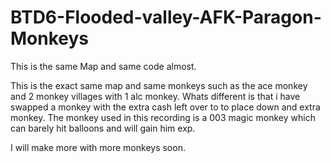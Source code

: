 # BTD6-Flooded-valley-AFK-Paragon-Monkeys
This is the same Map and same code almost.


This is the exact same map and same monkeys such as the ace monkey and 2 monkey villages with 1 alc monkey. 
Whats different is that i have swapped a monkey with the extra cash left over to to place down and extra monkey. 
The monkey used in this recording is a 003 magic monkey which can barely hit balloons and will gain him exp.

I will make more with more monkeys soon.
